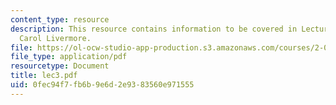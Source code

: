 ```yaml
---
content_type: resource
description: This resource contains information to be covered in Lecture 3 by Prof.
  Carol Livermore.
file: https://ol-ocw-studio-app-production.s3.amazonaws.com/courses/2-001-mechanics-materials-i-fall-2006/0fec94f7fb6b9e6d2e9383560e971555_lec3.pdf
file_type: application/pdf
resourcetype: Document
title: lec3.pdf
uid: 0fec94f7-fb6b-9e6d-2e93-83560e971555
---
```

